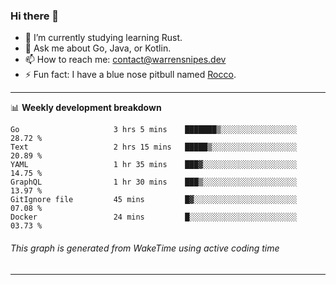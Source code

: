 ### Hi there 👋

- 🌱 I’m currently studying learning Rust.
- 💬 Ask me about Go, Java, or Kotlin.
- 📫 How to reach me: contact@warrensnipes.dev
- ⚡ Fun fact: I have a blue nose pitbull named [Rocco](https://i.imgur.com/iLsSCKu.jpg).

-------

📊 **Weekly development breakdown**
<!--START_SECTION:waka-->

```text
Go                     3 hrs 5 mins    ███████▒░░░░░░░░░░░░░░░░░   28.72 %
Text                   2 hrs 15 mins   █████▒░░░░░░░░░░░░░░░░░░░   20.89 %
YAML                   1 hr 35 mins    ███▓░░░░░░░░░░░░░░░░░░░░░   14.75 %
GraphQL                1 hr 30 mins    ███▒░░░░░░░░░░░░░░░░░░░░░   13.97 %
GitIgnore file         45 mins         █▓░░░░░░░░░░░░░░░░░░░░░░░   07.08 %
Docker                 24 mins         █░░░░░░░░░░░░░░░░░░░░░░░░   03.73 %
```

<!--END_SECTION:waka-->
###### *This graph is generated from WakeTime using active coding time*
-------
